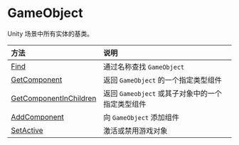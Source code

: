 # GameObject

Unity 场景中所有实体的基类。

| 方法                                                    | 说明                              |
|:----------------------------------------------------- |:------------------------------- |
| [Find](./Find.md)                                     | 通过名称查找 `GameObject`             |
| [GetComponent](./GetComponent.md)                     | 返回 `GameObject` 的一个指定类型组件       |
| [GetComponentInChildren](./GetComponentInChildren.md) | 返回 `Gameobject` 或其子对象中的一个指定类型组件 |
| [AddComponent](./AddComponent.md)                     | 向 `GameObject` 添加组件             |
| [SetActive](./SetActive.md)                           | 激活或禁用游戏对象                       |